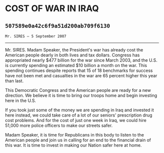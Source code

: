 # COST OF WAR IN IRAQ
## `507589e0a42c6f9a51d200ab709f6130`
`Mr. SIRES — 5 September 2007`

---


Mr. SIRES. Madam Speaker, the President's war has already cost the 
American people dearly in both lives and tax dollars. Congress has 
appropriated nearly $477 billion for the war since March 2003, and the 
U.S. is currently spending an estimated $10 billion a month on the war. 
This spending continues despite reports that 15 of 18 benchmarks for 
success have not been met and casualties in the war are 65 percent 
higher this year than last.

This Democratic Congress and the American people are ready for a new 
direction. We believe it is time to bring our troops home and begin 
investing here in the U.S.

If you took just some of the money we are spending in Iraq and 
invested it here instead, we could take care of a lot of our seniors' 
prescription drug cost problems. And for the cost of just one week in 
Iraq, we could hire 51,000 more police officers to make our streets 
safer.

Madam Speaker, it is time for Republicans in this body to listen to 
the American people and join us in calling for an end to the financial 
drain of this war. It is time to invest in making our Nation safer here 
at home.
